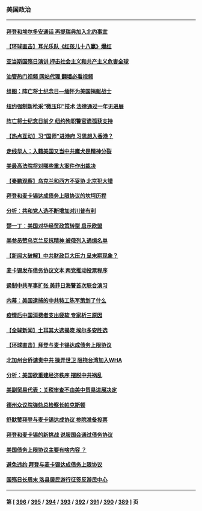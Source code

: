 ### 美国政治
---
#### [拜登和埃尔多安通话 再提瑞典加入北约事宜](../../pages/ncid1078159/n14006641.md?05302045) 
#### [【环球直击】耳光乐队《红孩儿十八赢》爆红](../../pages/ncid1078159/n14006181.md?05302045) 
#### [亚当斯国殇日演讲 抨击社会主义和共产主义危害全球](../../pages/ncid1078159/n14006290.md?05302045) 
#### [油管热门视频 网站代理 翻墙必看视频](http://138.2.39.72:81/youtube.html?epic-marker?05302045)
#### [组图：阵亡将士纪念日—缅怀为美国捐躯战士](../../pages/ncid1078159/n14006206.md?05302045) 
#### [纽约强制新枪采“微压印”技术 法律通过一年无进展](../../pages/ncid1078159/n14006286.md?05302045) 
#### [阵亡将士纪念日前夕 纽约殉职警官遗孤获支持](../../pages/ncid1078159/n14006288.md?05302045) 
#### [【热点互动】习“国师”进港府 习思想入香港？](../../pages/ncid1078159/n14006201.md?05302045) 
#### [走线华人：入籍美国又当中共鹰犬是精神分裂](../../pages/ncid1078159/n14006281.md?05302045) 
#### [美最高法院将对哪些重大案件作出裁决](../../pages/ncid1078159/n14006212.md?05302045) 
#### [【秦鹏观察】乌克兰和西方不妥协 北京犯大错](../../pages/ncid1078159/n14006185.md?05302045) 
#### [拜登和麦卡锡达成债务上限协议的坎坷历程](../../pages/ncid1078159/n14006103.md?05302045) 
#### [分析：共和党人选不断增加对川普有利](../../pages/ncid1078159/n14006128.md?05302045) 
#### [楚一丁：美国对华经贸政策转型 启示欧盟](../../pages/ncid1078159/n14005464.md?05302045) 
#### [美参员赞乌克兰反抗精神 被俄列入通缉名单](../../pages/ncid1078159/n14005948.md?05302045) 
#### [【新闻大破解】中共财政巨大压力 呈末期现象？](../../pages/ncid1078159/n14006032.md?05302045) 
#### [麦卡锡发布债务协议文本 两党推动投票程序](../../pages/ncid1078159/n14006006.md?05302045) 
#### [遏制中共军事扩张 美菲日海警首次联合演习](../../pages/ncid1078159/n14005888.md?05302045) 
#### [内幕：美国逮捕的中共特工陈军策划了什么](../../pages/ncid1078159/n14006061.md?05302045) 
#### [疫情后中国消费者支出疲软 专家析三原因](../../pages/ncid1078159/n14005919.md?05302045) 
#### [【全球新闻】土耳其大选揭晓 埃尔多安胜选](../../pages/ncid1078159/n14005817.md?05302045) 
#### [【环球直击】拜登与麦卡锡达成债务上限协议](../../pages/ncid1078159/n14005815.md?05302045) 
#### [北加州台侨谴责中共 操弄世卫 阻挠台湾加入WHA](../../pages/ncid1078159/n14005702.md?05302045) 
#### [分析：美国欲重建经济秩序 摆脱中共祸乱](../../pages/ncid1078159/n14005488.md?05302045) 
#### [美副贸易代表：关税审查不由美中贸易进展决定](../../pages/ncid1078159/n14005451.md?05302045) 
#### [德州众议院弹劾总检察长帕克斯顿](../../pages/ncid1078159/n14005480.md?05302045) 
#### [舒默赞拜登与麦卡锡达成协议 参院准备投票](../../pages/ncid1078159/n14005463.md?05302045) 
#### [拜登和麦卡锡的新挑战 说服国会通过债务协议](../../pages/ncid1078159/n14005444.md?05302045) 
#### [美国债务上限协议主要有啥内容 ？](../../pages/ncid1078159/n14005341.md?05302045) 
#### [避免违约 拜登与麦卡锡达成债务上限协议](../../pages/ncid1078159/n14005111.md?05302045) 
#### [国殇日长周末 洛县居民游行征签反游民中心](../../pages/ncid1078159/n14005130.md?05302045) 

---
#### 第 [ [396](./396.md?05302045) / [395](./395.md?05302045) / [394](./394.md?05302045) / [393](./393.md?05302045) / [392](./392.md?05302045) / [391](./391.md?05302045) / [390](./390.md?05302045) / [389](./389.md?05302045) ] 页

